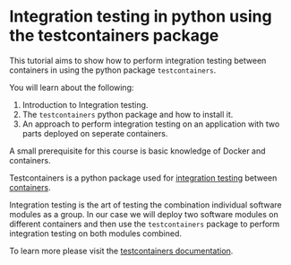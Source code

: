 # Integration testing in python using the testcontainers package

This tutorial aims to show how to perform integration testing between containers in using the python package `testcontainers`. 

You will learn about the following:
1. Introduction to Integration testing.
2. The `testcontainers` python package and how to install it.
3. An approach to perform integration testing on an application with two parts deployed on seperate containers.

A small prerequisite for this course is basic knowledge of Docker and containers.

Testcontainers is a python package used for [integration testing](https://en.wikipedia.org/wiki/Integration_testing) between [containers](https://en.wikipedia.org/wiki/OS-level_virtualization). 

Integration testing is the art of testing the combination individual software modules as a group. In our case we will deploy two software modules on different containers and then use the `testcontainers` package to perform integration testing on both modules combined.

To learn more please visit the [testcontainers documentation](https://testcontainers-python.readthedocs.io/en/latest/).